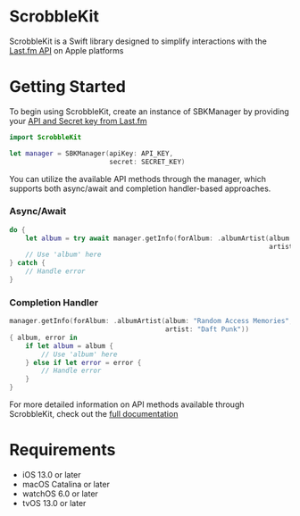 # ScrobbleKit

ScrobbleKit is a Swift library designed to simplify interactions with the [Last.fm API](https://www.last.fm/api) on Apple platforms

# Getting Started

To begin using ScrobbleKit, create an instance of SBKManager by providing your [API and Secret key from Last.fm](https://www.last.fm/api/account/create)

```swift
import ScrobbleKit

let manager = SBKManager(apiKey: API_KEY,
                         secret: SECRET_KEY)
```

You can utilize the available API methods through the manager, which supports both async/await and completion handler-based approaches.

### Async/Await
```swift
do {
    let album = try await manager.getInfo(forAlbum: .albumArtist(album: "Random Access Memories",
                                                                 artist: "Daft Punk"))
    // Use 'album' here
} catch {
    // Handle error
}
```

### Completion Handler
```swift
manager.getInfo(forAlbum: .albumArtist(album: "Random Access Memories",
                                       artist: "Daft Punk"))
{ album, error in
    if let album = album {
        // Use 'album' here
    } else if let error = error {
        // Handle error
    }
}

```

For more detailed information on API methods available through ScrobbleKit, check out the [full documentation]()

# Requirements

- iOS 13.0 or later
- macOS Catalina or later
- watchOS 6.0 or later 
- tvOS 13.0 or later
